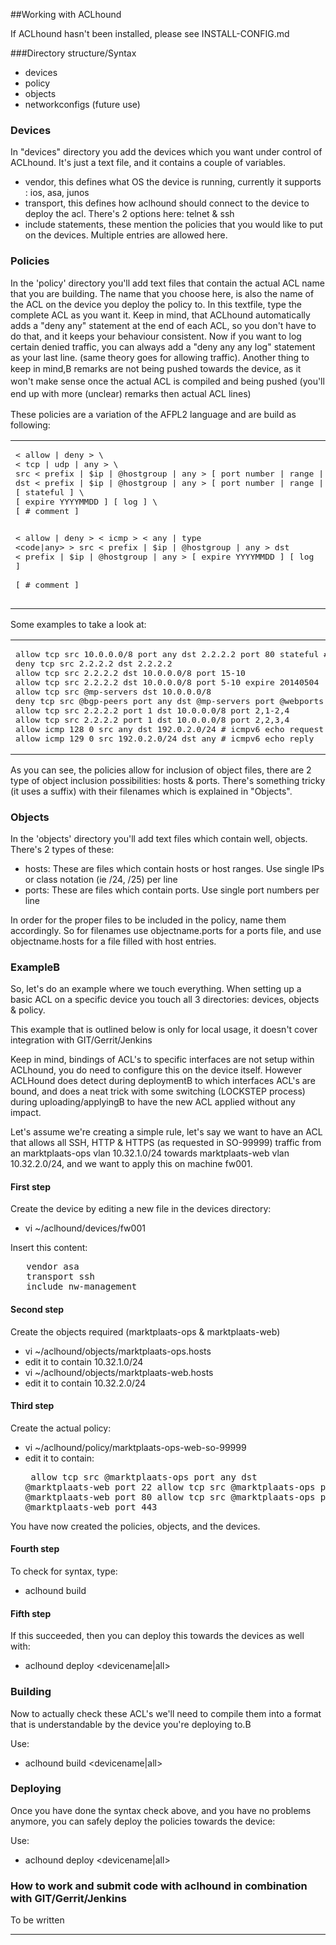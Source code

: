 ##Working with ACLhound

If ACLhound hasn't been installed, please see INSTALL-CONFIG.md

###Directory structure/Syntax</span>
*   devices
*   policy
*   objects
*   networkconfigs (future use)

### Devices

In &quot;devices&quot; directory you add the devices which you want under control of ACLhound. It's just a text file, and it contains a couple of variables.

*   vendor, this defines what OS the device is running, currently it supports : ios, asa, junos
*   transport, this defines how aclhound should connect to the device to deploy the acl. There's 2 options here: telnet &amp; ssh
*   include statements, these mention the policies that you would like to put on the devices. Multiple entries are allowed here.

### Policies

In the 'policy' directory you'll add text files that contain the actual ACL name that you are building. The name that you choose here, is also the name of the ACL on the device you deploy the policy to. In this textfile, type the complete ACL as you want it. Keep in mind, that ACLhound automatically adds a &quot;deny any&quot; statement at the end of each ACL, so you don't have to do that, and it keeps your behaviour consistent. Now if you want to log certain denied traffic, you can always add a &quot;deny any any log&quot; statement as your last line. (same theory goes for allowing traffic). Another thing to keep in mind,B <span style="line-height: 1.4285715;">remarks are not being pushed towards the device, as it won't make sense once the actual ACL is compiled and being pushed (you'll end up with more (unclear) remarks then actual ACL lines)</span>

These policies are a variation of the AFPL2 language and are build as following:
<table><tr><td class="wysiwyg-macro-body"><pre>&lt; allow | deny > \
&lt; tcp | udp | any > \
src &lt; prefix | $ip | @hostgroup | any > [ port number | range | @portgroup | any ]
dst &lt; prefix | $ip | @hostgroup | any > [ port number | range | @portgroup | any ]
[ stateful ] \
[ expire YYYYMMDD ] [ log ] \
[ # comment ]

&lt; allow | deny > &lt; icmp > &lt; any | type &lt;code|any> >
src &lt; prefix | $ip | @hostgroup | any > 
dst &lt; prefix | $ip | @hostgroup | any >
[ expire YYYYMMDD ] [ log ] \
[ # comment ]</pre></td></tr></table>

Some examples to take a look at:
<table ><tr><td class="wysiwyg-macro-body"><pre>allow tcp src 10.0.0.0/8 port any dst 2.2.2.2 port 80 stateful # test
deny tcp src 2.2.2.2 dst 2.2.2.2
allow tcp src 2.2.2.2 dst 10.0.0.0/8 port 15-10
allow tcp src 2.2.2.2 dst 10.0.0.0/8 port 5-10 expire 20140504
allow tcp src @mp-servers dst 10.0.0.0/8
deny tcp src @bgp-peers port any dst @mp-servers port @webports # another comment
allow tcp src 2.2.2.2 port 1 dst 10.0.0.0/8 port 2,1-2,4
allow tcp src 2.2.2.2 port 1 dst 10.0.0.0/8 port 2,2,3,4
allow icmp 128 0 src any dst 192.0.2.0/24 # icmpv6 echo request
allow icmp 129 0 src 192.0.2.0/24 dst any # icmpv6 echo reply</pre></td></tr></table>

As you can see, the policies allow for inclusion of object files, there are 2 type of object inclusion possibilities: hosts &amp; ports. There's something tricky (it uses a suffix) with their filenames which is explained in &quot;Objects&quot;.

### Objects

In the 'objects' directory you'll add text files which contain well, objects. There's 2 types of these:

*   hosts: These are files which contain hosts or host ranges. Use single IPs or class notation (ie /24, /25) per line
*   ports: These are files which contain ports. Use single port numbers per line

In order for the proper files to be included in the policy, name them accordingly. So for filenames use objectname.ports for a ports file, and use objectname.hosts for a file filled with host entries.

### ExampleB 

So, let's do an example where we touch everything. When setting up a basic ACL on a specific device you touch all 3 directories: devices, objects &amp; policy.

This example that is outlined below is only for local usage, it doesn't cover integration with GIT/Gerrit/Jenkins

Keep in mind, bindings of ACL's to specific interfaces are not setup within ACLhound, you do need to configure this on the device itself. However ACLHound does detect during deploymentB to which interfaces ACL's are bound, and does a neat trick with some switching (LOCKSTEP process) during uploading/applyingB to have the new ACL applied without any impact.

Let's assume we're creating a simple rule, let's say we want to have an ACL that allows all SSH, HTTP &amp; HTTPS (as requested in SO-99999) traffic from an marktplaats-ops vlan 10.32.1.0/24 towards marktplaats-web vlan 10.32.2.0/24, and we want to apply this on machine fw001.

#### **First step**

Create the device by editing a new file in the devices directory:

*   vi ~/aclhound/devices/fw001

Insert this content:
<pre>   vendor asa
   transport ssh
   include nw-management</pre>

#### **Second step**

Create the objects required (marktplaats-ops &amp; marktplaats-web)

*   vi ~/aclhound/objects/marktplaats-ops.hosts
*   edit it to contain 10.32.1.0/24
*   vi ~/aclhound/objects/marktplaats-web.hosts
*   edit it to contain 10.32.2.0/24

#### **Third step**

Create the actual policy:

*   vi ~/aclhound/policy/marktplaats-ops-web-so-99999
*   edit it to contain:<pre>      allow tcp src @marktplaats-ops port any dst @marktplaats-web port 22
      allow tcp src @marktplaats-ops port any dst @marktplaats-web port 80
      allow tcp src @marktplaats-ops port any dst @marktplaats-web port 443</pre>

You have now created the policies, objects, and the devices.

#### **Fourth step**

To check for syntax, type:

*   aclhound build

#### **Fifth step**

If this succeeded, then you can deploy this towards the devices as well with:

*   aclhound deploy &lt;devicename|all&gt;

### **Building**

Now to actually check these ACL's we'll need to compile them into a format that is understandable by the device you're deploying to.B 

Use:

*   aclhound build &lt;devicename|all&gt;

### **Deploying**

Once you have done the syntax check above, and you have no problems anymore, you can safely deploy the policies towards the device:

Use:

*   aclhound deploy &lt;devicename|all&gt;

### How to work and submit code with aclhound in combination with GIT/Gerrit/Jenkins

To be written

* * *

